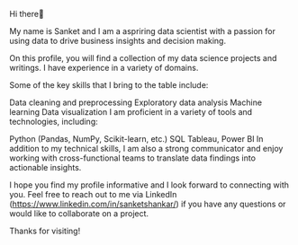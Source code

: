 
Hi there👋

My name is Sanket and I am a aspriring data scientist with a passion for using data to drive business insights and decision making.

On this profile, you will find a collection of my data science projects and writings. I have experience in a variety of domains.

Some of the key skills that I bring to the table include:

Data cleaning and preprocessing
Exploratory data analysis
Machine learning
Data visualization
I am proficient in a variety of tools and technologies, including:

Python (Pandas, NumPy, Scikit-learn, etc.)
SQL
Tableau, Power BI
In addition to my technical skills, I am also a strong communicator and enjoy working with cross-functional teams to translate data findings into actionable insights.

I hope you find my profile informative and I look forward to connecting with you. Feel free to reach out to me via LinkedIn (https://www.linkedin.com/in/sanketshankar/) if you have any questions or would like to collaborate on a project.

Thanks for visiting!
